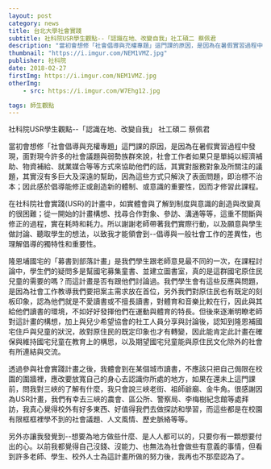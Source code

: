 ```yaml
---
layout: post
category: news
title: 台北大學社會實踐
subtitle: 社科院USR學生觀點--「認識在地、改變自我」社工碩二 蔡佩君
description: "當初會想修「社會倡導與充權專題」這門課的原因，是因為在暑假實習過程中發現，面對現今許多的社會議題與弱勢族群來說..."
thumbnail: "https://i.imgur.com/NEM1VMZ.jpg"
publisher: 社科院
date: 2018-02-27
firstImg: https://i.imgur.com/NEM1VMZ.jpg
otherImg:
    - src: https://i.imgur.com/W7Ehg12.jpg

tags: 師生觀點
---
```


社科院USR學生觀點--「認識在地、改變自我」
社工碩二 蔡佩君

當初會想修「社會倡導與充權專題」這門課的原因，是因為在暑假實習過程中發現，面對現今許多的社會議題與弱勢族群來說，社會工作者如果只是單純以經濟補助、物資補給、就業媒合等等方式來協助他們的話，其實對服務對象及所關注的議題，其實沒有多巨大及深遠的幫助，因為這些方式只解決了表面問題，即治標不治本；因此感於倡導能修正或創造新的體制、或意識的重要性，因而才修習此課程。

在社科院社會實踐(USR)的計畫中，如實體會與了解到制度與意識的創造與改變真的很困難；從一開始的計畫構想、找尋合作對象、參訪、溝通等等，這重不間斷與修正的過程，實在耗時和耗力。所以謝謝老師帶著我們實際行動，以及願意與學生做討論、聽取學生的想法，以致我才能領會到--倡導與一般社會工作的差異性，也理解倡導的獨特性和重要性。

隆恩埔國宅的「募書到部落計畫」是我們學生跟老師意見最不同的一次，在課程討論中，學生們的疑問多是幫國宅募集童書、並建立圖書室，真的是這群國宅原住民兒童的需要的嗎？而這計畫是否有跟他們討論過。我們學生會有這些反應與問題，是因為社會工作教導我們要把案主需求放在首位，另外我們對原住民也有既定的刻板印象，認為他們就是不愛讀書或不擅長讀書，對體育和音樂比較在行，因此與其給他們讀書的環境，不如好好發揮他們在運動與體育的特長。但後來逐漸明瞭老師對這計畫的構想，加上與兒少希望協會的社工人員分享與討論後，認知到隆恩補國宅住戶與兒童的狀況，故對原住民的既定印象也才有轉變，因此能肯定此計畫在確保與維持國宅兒童在教育上的構思，以及期望國宅兒童能與原住民文化除外的社會有所連結與交流。

透過參與社會實踐計畫之後，我體會到在某個城市讀書，不應該只把自己侷限在校園的圍牆裡，應改要放寬自己的身心去認識你所處的地方，如果在還未上這門課前，問我對三峽的了解有什麼，我只會說三峽老街、祖師爺廟、金牛角。很感謝因為USR計畫，我們有幸去三峽的農會、區公所、警察局、李梅樹紀念館等處拜訪，我真心覺得校外有好多東西、好值得我們去做探訪和學習，而這些都是在校園有限框框裡學不到的社會議題、人文風情、歷史脈絡等等。

另外亦讓我發覺到--想要為地方做些什麼、是人人都可以的，只要你有一顆想要付出的心。以前我都覺得自己沒錢、沒能力、也無法為社會做些有意義的事情，但看到許多老師、學生、校外人士為這計畫所做的努力後，我再也不那麼認為了。